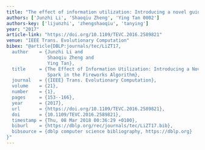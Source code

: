 ```yaml
---
title: "The effect of information utilization: Introducing a novel guiding spark in the fireworks algorithm"
authors: ['Junzhi Li', 'Shaoqiu Zheng', 'Ying Tan 0002']
authors-key: ['lijunzhi', 'zhengshaoqiu', 'tanying']
year: "2017"
article-link: "https://doi.org/10.1109/TEVC.2016.2589821"
venue: "IEEE Trans. Evolutionary Computation"
bibex: "@article{DBLP:journals/tec/LiZT17,
  author    = {Junzhi Li and
               Shaoqiu Zheng and
               Ying Tan},
  title     = {The Effect of Information Utilization: Introducing a Novel Guiding
               Spark in the Fireworks Algorithm},
  journal   = {{IEEE} Trans. Evolutionary Computation},
  volume    = {21},
  number    = {1},
  pages     = {153--166},
  year      = {2017},
  url       = {https://doi.org/10.1109/TEVC.2016.2589821},
  doi       = {10.1109/TEVC.2016.2589821},
  timestamp = {Thu, 08 Mar 2018 00:36:29 +0100},
  biburl    = {https://dblp.org/rec/journals/tec/LiZT17.bib},
  bibsource = {dblp computer science bibliography, https://dblp.org}
}"
---
```

